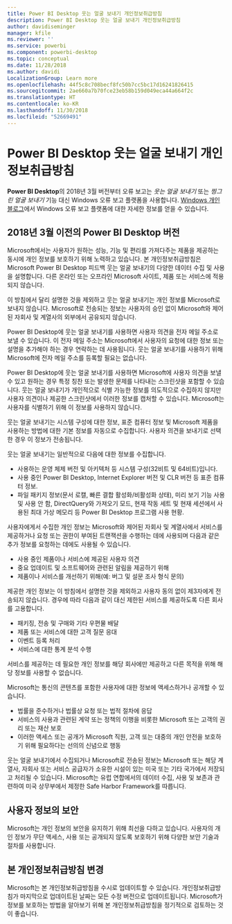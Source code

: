 ```yaml
---
title: Power BI Desktop 웃는 얼굴 보내기 개인정보취급방침
description: Power BI Desktop 웃는 얼굴 보내기 개인정보취급방침
author: davidiseminger
manager: kfile
ms.reviewer: ''
ms.service: powerbi
ms.component: powerbi-desktop
ms.topic: conceptual
ms.date: 11/28/2018
ms.author: davidi
LocalizationGroup: Learn more
ms.openlocfilehash: 44f5c8c708becf8fc50b7cc5bc17d16241826415
ms.sourcegitcommit: 2ae660a7b70fce23eb58b159d049eca44a664f2c
ms.translationtype: HT
ms.contentlocale: ko-KR
ms.lasthandoff: 11/30/2018
ms.locfileid: "52669491"
---
```

# <a name="power-bi-desktop-send-a-smile-privacy-statement"></a>Power BI Desktop 웃는 얼굴 보내기 개인정보취급방침

**Power BI Desktop**의 2018년 3월 버전부터 오류 보고는 *웃는 얼굴 보내기* 또는 *찡그린 얼굴 보내기* 기능 대신 Windows 오류 보고 플랫폼을 사용합니다. [Windows 개인 블로그](https://blogs.windows.com/windowsexperience/2018/01/24/microsoft-introduces-new-privacy-tools-ahead-of-data-privacy-day/)에서 Windows 오류 보고 플랫폼에 대한 자세한 정보를 얻을 수 있습니다. 

## <a name="for-versions-of-power-bi-desktop-prior-to-march-2018"></a>2018년 3월 이전의 Power BI Desktop 버전

Microsoft에서는 사용자가 원하는 성능, 기능 및 편리를 가져다주는 제품을 제공하는 동시에 개인 정보를 보호하기 위해 노력하고 있습니다. 본 개인정보취급방침은 Microsoft Power BI Desktop 피드백 웃는 얼굴 보내기의 다양한 데이터 수집 및 사용을 설명합니다. 다른 온라인 또는 오프라인 Microsoft 사이트, 제품 또는 서비스에 적용되지 않습니다.

이 방침에서 달리 설명한 것을 제외하고 웃는 얼굴 보내기는 개인 정보를 Microsoft로 보내지 않습니다. Microsoft로 전송되는 정보는 사용자의 승인 없이 Microsoft와 제어된 자회사 및 계열사의 외부에서 공유되지 않습니다.

Power BI Desktop에 웃는 얼굴 보내기를 사용하면 사용자 의견을 전자 메일 주소로 보낼 수 있습니다. 이 전자 메일 주소는 Microsoft에서 사용자의 요청에 대한 정보 또는 설명을 추가해야 하는 경우 연락하는 데 사용됩니다. 웃는 얼굴 보내기를 사용하기 위해 Microsoft에 전자 메일 주소를 등록할 필요는 없습니다.

Power BI Desktop에 웃는 얼굴 보내기를 사용하면 Microsoft에 사용자 의견을 보낼 수 있고 원하는 경우 특정 칭찬 또는 발생한 문제를 나타내는 스크린샷을 포함할 수 있습니다. 웃는 얼굴 보내기가 개인적으로 식별 가능한 정보를 의도적으로 수집하지 않지만 사용자 의견이나 제공한 스크린샷에서 이러한 정보를 캡처할 수 있습니다. Microsoft는 사용자를 식별하기 위해 이 정보를 사용하지 않습니다.

웃는 얼굴 보내기는 시스템 구성에 대한 정보, 표준 컴퓨터 정보 및 Microsoft 제품을 사용하는 방법에 대한 기본 정보를 자동으로 수집합니다. 사용자 의견을 보내기로 선택한 경우 이 정보가 전송됩니다.

웃는 얼굴 보내기는 일반적으로 다음에 대한 정보를 수집합니다.

* 사용하는 운영 체제 버전 및 아키텍처 등 시스템 구성(32비트 및 64비트)입니다.
* 사용 중인 Power BI Desktop, Internet Explorer 버전 및 CLR 버전 등 표준 컴퓨터 정보.
* 파일 패키지 정보(문서 로캘, 빠른 결합 활성화/비활성화 상태), 미리 보기 기능 사용 및 사용 안 함, DirectQuery와 가져오기 모드, 현재 작동 세트 및 현재 세션에서 사용된 최대 가상 메모리 등 Power BI Desktop 프로그램 사용 현황.

사용자에게서 수집한 개인 정보는 Microsoft와 제어된 자회사 및 계열사에서 서비스를 제공하거나 요청 또는 권한이 부여된 트랜잭션을 수행하는 데에 사용되며 다음과 같은 추가 정보를 요청하는 데에도 사용될 수 있습니다.

* 사용 중인 제품이나 서비스에 제공된 사용자 의견
* 중요 업데이트 및 소프트웨어와 관련된 알림을 제공하기 위해
* 제품이나 서비스를 개선하기 위해(예: 버그 및 설문 조사 형식 문의)

제공한 개인 정보는 이 방침에서 설명한 것을 제외하고 사용자 동의 없이 제3자에게 전송되지 않습니다. 경우에 따라 다음과 같이 대신 제한된 서비스를 제공하도록 다른 회사를 고용합니다.

* 패키징, 전송 및 구매와 기타 우편물 배달
* 제품 또는 서비스에 대한 고객 질문 응대
* 이벤트 등록 처리
* 서비스에 대한 통계 분석 수행

서비스를 제공하는 데 필요한 개인 정보를 해당 회사에만 제공하고 다른 목적을 위해 해당 정보를 사용할 수 없습니다.

Microsoft는 통신의 콘텐츠를 포함한 사용자에 대한 정보에 액세스하거나 공개할 수 있습니다.

* 법률을 준수하거나 법률상 요청 또는 법적 절차에 응답
* 서비스의 사용과 관련된 계약 또는 정책의 이행을 비롯한 Microsoft 또는 고객의 권리 또는 재산 보호
* 이러한 액세스 또는 공개가 Microsoft 직원, 고객 또는 대중의 개인 안전을 보호하기 위해 필요하다는 선의의 신념으로 행동

웃는 얼굴 보내기에서 수집되거나 Microsoft로 전송된 정보는 Microsoft 또는 해당 계열사, 자회사 또는 서비스 공급자가 소유한 시설이 있는 미국 또는 기타 국가에서 저장되고 처리될 수 있습니다. Microsoft는 유럽 연합에서의 데이터 수집, 사용 및 보존과 관련하여 미국 상무부에서 제정한 Safe Harbor Framework를 따릅니다.

## <a name="security-of-your-information"></a>사용자 정보의 보안
Microsoft는 개인 정보의 보안을 유지하기 위해 최선을 다하고 있습니다. 사용자의 개인 정보가 무단 액세스, 사용 또는 공개되지 않도록 보호하기 위해 다양한 보안 기술과 절차를 사용합니다.

## <a name="changes-to-this-privacy-statement"></a>본 개인정보취급방침 변경
Microsoft는 본 개인정보취급방침을 수시로 업데이트할 수 있습니다. 개인정보취급방침가 마지막으로 업데이트된 날짜는 모든 수정 버전으로 업데이트됩니다. Microsoft가 정보를 보호하는 방법을 알아보기 위해 본 개인정보취급방침을 정기적으로 검토하는 것이 좋습니다.

